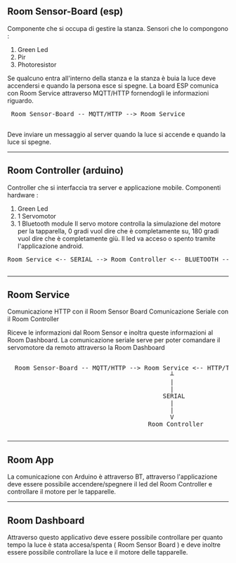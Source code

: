 ## Room Sensor-Board (esp)
Componente che si occupa di gestire la stanza. Sensori che lo compongono : 
 1) Green Led
 2) Pir
 3) Photoresistor
 
 Se qualcuno entra all'interno della stanza e la stanza è buia la luce deve accendersi e quando la persona esce si spegne. 
 La board ESP comunica con Room Service attraverso MQTT/HTTP fornendogli le informazioni riguardo.
 
 <pre>
 Room Sensor-Board -- MQTT/HTTP --> Room Service
 </pre>

 Deve inviare un messaggio al server quando la luce si accende e quando la luce si spegne. 

 
 ----
 
## Room Controller (arduino)
Controller che si interfaccia tra server e applicazione mobile. Componenti hardware : 
 1) Green Led
 2) 1 Servomotor
 3) 1 Bluetooth module 
Il servo motore controlla la simulazione del motore per la tapparella, 0 gradi vuol dire che è completamente su, 180 gradi vuol dire che è completamente giù. Il led va acceso o spento tramite l'applicazione android. 
 
 <pre>
Room Service <-- SERIAL --> Room Controller <-- BLUETOOTH -- Room Mobile App
 </pre>


----

## Room Service 
 Comunicazione HTTP con il Room Sensor Board
 Comunicazione Seriale con il Room Controller
 
 Riceve le informazioni dal Room Sensor e inoltra queste informazioni al Room Dashboard.
 La comunicazione seriale serve per poter comandare il servomotore da remoto attraverso la Room Dashboard
 <pre>

  Room Sensor-Board -- MQTT/HTTP --> Room Service <-- HTTP/TCP -- Room Dashboard
                                            ┴
                                            |
                                            |
                                          SERIAL
                                            |
                                            |
                                            V
                                      Room Controller 

</pre>
 


 ----
 
## Room App 
 La comunicazione con Arduino è attraverso BT, attraverso l'applicazione deve essere possibile accendere/spegnere il led del Room Controller e controllare il motore per le tapparelle. 
 
 
 ----
 
## Room Dashboard
Attraverso questo applicativo deve essere possibile controllare per quanto tempo la luce è stata accesa/spenta ( Room Sensor Board ) e deve inoltre essere possibile controllare la luce e il motore delle tapparelle. 
